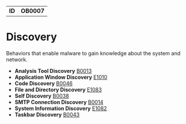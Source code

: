 |||
|---|---|
|**ID**|**OB0007**|


# Discovery #
Behaviors that enable malware to gain knowledge about the system and network.

* **Analysis Tool Discovery** [B0013](../discovery/anlaysis-tool-discovery.md)
* **Application Window Discovery** [E1010](../discovery/application-window-discovery.md)
* **Code Discovery** [B0046](../discovery/code-discovery.md)
* **File and Directory Discovery** [E1083](../discovery/file-and-directory-discovery.md)
* **Self Discovery** [B0038](../discovery/self-discovery.md)
* **SMTP Connection Discovery** [B0014](../discovery/smtp-connection-discovery.md)
* **System Information Discovery** [E1082](../discovery/system-information-discovery.md)
* **Taskbar Discovery** [B0043](../discovery/taskbar-discovery.md)